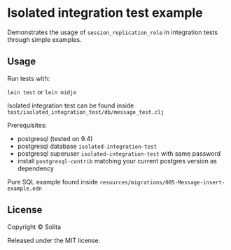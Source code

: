 # Isolated integration test example

Demonstrates the usage of `session_replication_role` in integration tests through simple examples.

## Usage

Run tests with:

`lein test` or `lein midje`

Isolated integration test can be found inside `test/isolated_integration_test/db/message_test.clj`

Prerequisites:

- postgresql (tested on 9.4)
- postgresql database `isolated-integration-test`
- postgresql superuser `isolated-integration-test` with same password
- install `postgresql-contrib` matching your current postgres version as dependency

Pure SQL example found inside `resources/migrations/005-Message-insert-example.edn`

## License

Copyright © Solita

Released under the MIT license.
